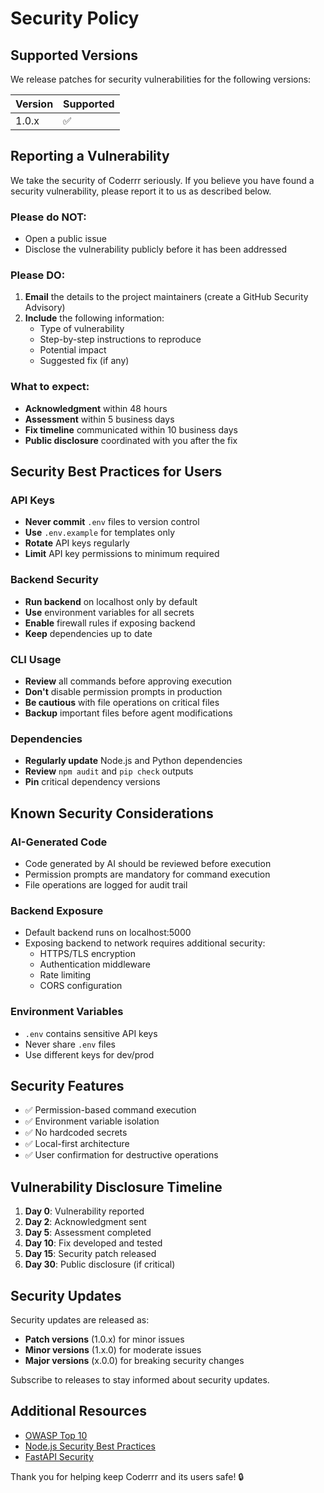 # Security Policy

## Supported Versions

We release patches for security vulnerabilities for the following versions:

| Version | Supported          |
| ------- | ------------------ |
| 1.0.x   | :white_check_mark: |

## Reporting a Vulnerability

We take the security of Coderrr seriously. If you believe you have found a security vulnerability, please report it to us as described below.

### Please do NOT:

- Open a public issue
- Disclose the vulnerability publicly before it has been addressed

### Please DO:

1. **Email** the details to the project maintainers (create a GitHub Security Advisory)
2. **Include** the following information:
   - Type of vulnerability
   - Step-by-step instructions to reproduce
   - Potential impact
   - Suggested fix (if any)

### What to expect:

- **Acknowledgment** within 48 hours
- **Assessment** within 5 business days
- **Fix timeline** communicated within 10 business days
- **Public disclosure** coordinated with you after the fix

## Security Best Practices for Users

### API Keys

- **Never commit** `.env` files to version control
- **Use** `.env.example` for templates only
- **Rotate** API keys regularly
- **Limit** API key permissions to minimum required

### Backend Security

- **Run backend** on localhost only by default
- **Use** environment variables for all secrets
- **Enable** firewall rules if exposing backend
- **Keep** dependencies up to date

### CLI Usage

- **Review** all commands before approving execution
- **Don't** disable permission prompts in production
- **Be cautious** with file operations on critical files
- **Backup** important files before agent modifications

### Dependencies

- **Regularly update** Node.js and Python dependencies
- **Review** `npm audit` and `pip check` outputs
- **Pin** critical dependency versions

## Known Security Considerations

### AI-Generated Code

- Code generated by AI should be reviewed before execution
- Permission prompts are mandatory for command execution
- File operations are logged for audit trail

### Backend Exposure

- Default backend runs on localhost:5000
- Exposing backend to network requires additional security:
  - HTTPS/TLS encryption
  - Authentication middleware
  - Rate limiting
  - CORS configuration

### Environment Variables

- `.env` contains sensitive API keys
- Never share `.env` files
- Use different keys for dev/prod

## Security Features

- ✅ Permission-based command execution
- ✅ Environment variable isolation
- ✅ No hardcoded secrets
- ✅ Local-first architecture
- ✅ User confirmation for destructive operations

## Vulnerability Disclosure Timeline

1. **Day 0**: Vulnerability reported
2. **Day 2**: Acknowledgment sent
3. **Day 5**: Assessment completed
4. **Day 10**: Fix developed and tested
5. **Day 15**: Security patch released
6. **Day 30**: Public disclosure (if critical)

## Security Updates

Security updates are released as:
- **Patch versions** (1.0.x) for minor issues
- **Minor versions** (1.x.0) for moderate issues
- **Major versions** (x.0.0) for breaking security changes

Subscribe to releases to stay informed about security updates.

## Additional Resources

- [OWASP Top 10](https://owasp.org/www-project-top-ten/)
- [Node.js Security Best Practices](https://nodejs.org/en/docs/guides/security/)
- [FastAPI Security](https://fastapi.tiangolo.com/tutorial/security/)

Thank you for helping keep Coderrr and its users safe! 🔒
